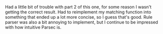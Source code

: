 Had a little bit of trouble with part 2 of this one, for some reason I wasn't getting the
correct result. Had to reimplement my matching function into something that ended up a lot
more concise, so I guess that's good. Rule parser was also a bit annoying to implement,
but I continue to be impressed with how intuitive Parsec is.

